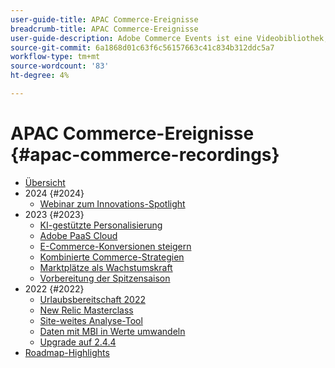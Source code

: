 ```yaml
---
user-guide-title: APAC Commerce-Ereignisse
breadcrumb-title: APAC Commerce-Ereignisse
user-guide-description: Adobe Commerce Events ist eine Videobibliothek, in der Experten und Kollegen ihre Gedanken und Ideen zur Verwendung von Adobe Commerce teilen.
source-git-commit: 6a1868d01c63f6c56157663c41c834b312ddc5a7
workflow-type: tm+mt
source-wordcount: '83'
ht-degree: 4%

---
```



# APAC Commerce-Ereignisse {#apac-commerce-recordings}

+ [Übersicht](overview.md)
+ 2024 {#2024}
   + [Webinar zum Innovations-Spotlight](2024/innovation-spotlight.md)
+ 2023 {#2023}
   + [KI-gestützte Personalisierung](2023/ai-personalisation.md)
   + [Adobe PaaS Cloud](2023/adobes-paas-cloud-commerce.md)
   + [E-Commerce-Konversionen steigern](2023/ecommerce-conversions.md)
   + [Kombinierte Commerce-Strategien](2023/composable-commerce.md)
   + [Marktplätze als Wachstumskraft](2023/marketplaces.md)
   + [Vorbereitung der Spitzensaison](2023/peak-season-prep.md)
+ 2022 {#2022}
   + [Urlaubsbereitschaft 2022](2022/holiday.md)
   + [New Relic Masterclass](2022/new-relic.md)
   + [Site-weites Analyse-Tool](2022/analysis-tool.md)
   + [Daten mit MBI in Werte umwandeln](2022/mbi.md)
   + [Upgrade auf 2.4.4](2022/upgrade.md)
+ [Roadmap-Highlights](release-highlights.md)

<!--+ Commerce Events {#commerce-events}
  + [Overview](commerce-events/overview.md)
  + 2022 {#2022}
    + [Top Tips and Tricks for Adobe Campaign Standard](customer-journeys/2022/tips-and-tricks.md)
    + [Develop and customize data models in Adobe [!DNL Campaign Classic]](customer-journeys/2022/data-models.md)

+ Data and insights {#commerce-release-updates}
  + [Overview](commerce-release-updates/overview.md)
  + 2022 {#2022}
    + [Innovations and trends](data-and-insights/2022/innovations.md)
    + [Sensei and Analysis Workspace](data-and-insights/2022/sensei.md)
    + [Personalize and automate with Adobe Target](data-and-insights/2022/personalize.md)
    + [Analytics and Target applications for Mobile and Apps](data-and-insights/2022/mobile-and-apps.md)
    + [Cross Device Analytics and Customer Journey Analytics](data-and-insights/2022/cross-device-analytics.md) -->
